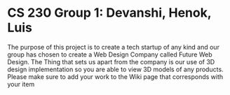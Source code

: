 # CS 230 Group 1: Devanshi, Henok, Luis
The purpose of this project is to create a tech startup of any kind and our group has chosen to create a Web Design Company called Future Web Design. 
The Thing that sets us apart from the company is our use of 3D design implementation so you are able to view 3D models of any products.
Please make sure to add your work to the Wiki page that corresponds with your item
